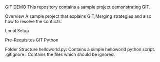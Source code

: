GIT DEMO
This repository contains a sample project demonstrating GIT.

Overview
A sample project that explains GIT,Merging strategies and also how to resolve the conflicts.

Local Setup

Pre-Requisites
GIT
Python 

Folder Structure
helloworld.py: Contains a simple helloworld python script.
.gitignore   : Contains the files which should be ignored.
